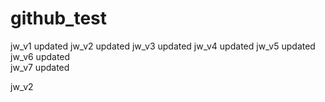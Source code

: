 # github_test
jw_v1 updated
jw_v2 updated
jw_v3 updated
jw_v4 updated
jw_v5 updated<br>
jw_v6 updated<br>
jw_v7 updated

jw_v2